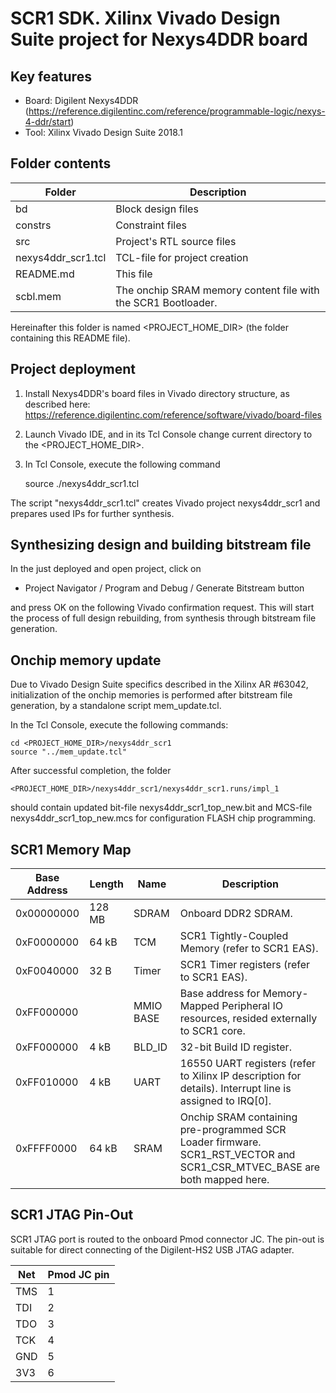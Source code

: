 # SCR1 SDK. Xilinx Vivado Design Suite project for Nexys4DDR board

## Key features
* Board: Digilent Nexys4DDR (https://reference.digilentinc.com/reference/programmable-logic/nexys-4-ddr/start)
* Tool: Xilinx Vivado Design Suite 2018.1

## Folder contents
Folder | Description
------ | -----------
bd                    | Block design files
constrs               | Constraint files
src                   | Project's RTL source files
nexys4ddr_scr1.tcl    | TCL-file for project creation
README.md             | This file
scbl.mem              | The onchip SRAM memory content file  with the SCR1 Bootloader.

Hereinafter this folder is named <PROJECT_HOME_DIR> (the folder containing this README file).

## Project deployment
1. Install Nexys4DDR's board files in Vivado directory structure, as described here:
    https://reference.digilentinc.com/reference/software/vivado/board-files


2. Launch Vivado IDE, and in its Tcl Console change current directory to the <PROJECT_HOME_DIR>.

3. In Tcl Console, execute the following command


    source ./nexys4ddr_scr1.tcl

The script "nexys4ddr_scr1.tcl" creates Vivado project nexys4ddr_scr1 and prepares used IPs for further synthesis.

## Synthesizing design and building bitstream file
In the just deployed and open project, click on

* Project Navigator / Program and Debug / Generate Bitstream button

and press OK on the following Vivado confirmation request.
This will start the process of full design rebuilding, from synthesis through bitstream file generation.

## Onchip memory update
Due to Vivado Design Suite specifics described in the Xilinx AR #63042, initialization of the onchip memories
is performed after bitstream file generation, by a standalone script mem_update.tcl.

In the Tcl Console, execute the following commands:

    cd <PROJECT_HOME_DIR>/nexys4ddr_scr1
    source "../mem_update.tcl"

After successful completion, the folder

    <PROJECT_HOME_DIR>/nexys4ddr_scr1/nexys4ddr_scr1.runs/impl_1

should contain updated bit-file nexys4ddr_scr1_top_new.bit and MCS-file nexys4ddr_scr1_top_new.mcs for configuration FLASH chip programming.

## SCR1 Memory Map
Base Address | Length | Name | Description
------------ | ------ | ---- | -----------
0x00000000   | 128 MB | SDRAM | Onboard DDR2 SDRAM.
0xF0000000   | 64  kB | TCM  | SCR1 Tightly-Coupled Memory (refer to SCR1 EAS).
0xF0040000   | 32   B | Timer | SCR1 Timer registers (refer to SCR1 EAS).
0xFF000000   |  | MMIO BASE  | Base address for Memory-Mapped Peripheral IO resources, resided externally to SCR1 core.
0xFF000000   | 4   kB | BLD_ID | 32-bit Build ID register.
0xFF010000   | 4   kB | UART | 16550 UART registers (refer to Xilinx IP description for details). Interrupt line is assigned to IRQ[0].
0xFFFF0000   | 64  kB | SRAM | Onchip SRAM containing pre-programmed SCR Loader firmware. SCR1_RST_VECTOR and SCR1_CSR_MTVEC_BASE are both mapped here.

## SCR1 JTAG Pin-Out

SCR1 JTAG port is routed to the onboard Pmod connector JC. The pin-out is suitable for direct
connecting of the Digilent-HS2 USB JTAG adapter.

Net    | Pmod JC pin
-------| -----------
TMS    | 1
TDI    | 2
TDO    | 3
TCK    | 4
GND    | 5
3V3    | 6


